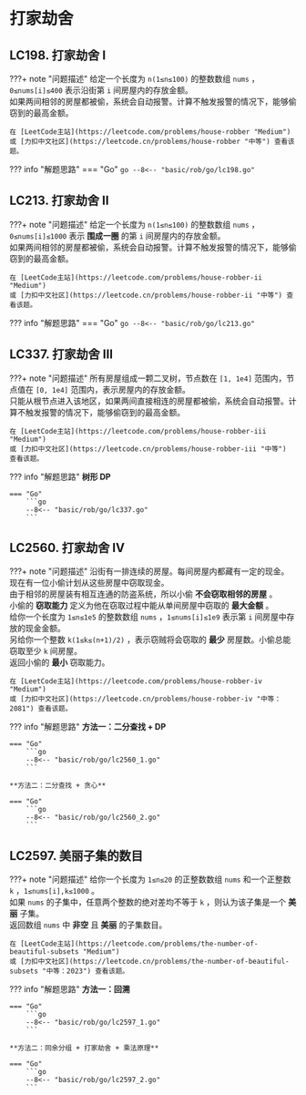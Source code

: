 # 打家劫舍

## LC198. 打家劫舍 I

???+ note "问题描述"
    给定一个长度为 `n(1≤n≤100)` 的整数数组 `nums` ，`0≤nums[i]≤400` 表示沿街第 `i` 间房屋内的存放金额。<br>
    如果两间相邻的房屋都被偷，系统会自动报警。计算不触发报警的情况下，能够偷窃到的最高金额。

    在 [LeetCode主站](https://leetcode.com/problems/house-robber "Medium")
    或 [力扣中文社区](https://leetcode.cn/problems/house-robber "中等") 查看该题。

??? info "解题思路"
    === "Go"
        ```go
        --8<-- "basic/rob/go/lc198.go"
        ```

## LC213. 打家劫舍 II

???+ note "问题描述"
    给定一个长度为 `n(1≤n≤100)` 的整数数组 `nums` ，`0≤nums[i]≤1000` 表示 **围成一圈** 的第 `i` 间房屋内的存放金额。<br>
    如果两间相邻的房屋都被偷，系统会自动报警。计算不触发报警的情况下，能够偷窃到的最高金额。

    在 [LeetCode主站](https://leetcode.com/problems/house-robber-ii "Medium")
    或 [力扣中文社区](https://leetcode.cn/problems/house-robber-ii "中等") 查看该题。

??? info "解题思路"
    === "Go"
        ```go
        --8<-- "basic/rob/go/lc213.go"
        ```

## LC337. 打家劫舍 III

???+ note "问题描述"
    所有房屋组成一颗二叉树，节点数在 `[1, 1e4]` 范围内，节点值在 `[0, 1e4]` 范围内，表示房屋内的存放金额。<br>
    只能从根节点进入该地区，如果两间直接相连的房屋都被偷，系统会自动报警。计算不触发报警的情况下，能够偷窃到的最高金额。

    在 [LeetCode主站](https://leetcode.com/problems/house-robber-iii "Medium")
    或 [力扣中文社区](https://leetcode.cn/problems/house-robber-iii "中等") 查看该题。

??? info "解题思路"
    **树形 DP**

    === "Go"
        ```go
        --8<-- "basic/rob/go/lc337.go"
        ```

## LC2560. 打家劫舍 IV

???+ note "问题描述"
    沿街有一排连续的房屋。每间房屋内都藏有一定的现金。现在有一位小偷计划从这些房屋中窃取现金。<br>
    由于相邻的房屋装有相互连通的防盗系统，所以小偷 **不会窃取相邻的房屋** 。<br>
    小偷的 **窃取能力** 定义为他在窃取过程中能从单间房屋中窃取的 **最大金额** 。<br>
    给你一个长度为 `1≤n≤1e5` 的整数数组 `nums` ，`1≤nums[i]≤1e9` 表示第 `i` 间房屋中存放的现金金额。<br>
    另给你一个整数 `k(1≤k≤(n+1)/2)` ，表示窃贼将会窃取的 **最少** 房屋数。小偷总能窃取至少 `k` 间房屋。<br>
    返回小偷的 **最小** 窃取能力。

    在 [LeetCode主站](https://leetcode.com/problems/house-robber-iv "Medium")
    或 [力扣中文社区](https://leetcode.cn/problems/house-robber-iv "中等：2081") 查看该题。

??? info "解题思路"
    **方法一：二分查找 + DP**

    === "Go"
        ```go
        --8<-- "basic/rob/go/lc2560_1.go"
        ```

    **方法二：二分查找 + 贪心**

    === "Go"
        ```go
        --8<-- "basic/rob/go/lc2560_2.go"
        ```

## LC2597. 美丽子集的数目

???+ note "问题描述"
    给你一个长度为 `1≤n≤20` 的正整数数组 `nums` 和一个正整数 `k` ，`1≤nums[i],k≤1000` 。<br>
    如果 `nums` 的子集中，任意两个整数的绝对差均不等于 `k` ，则认为该子集是一个 **美丽** 子集。<br>
    返回数组 `nums` 中 **非空** 且 **美丽** 的子集数目。

    在 [LeetCode主站](https://leetcode.com/problems/the-number-of-beautiful-subsets "Medium")
    或 [力扣中文社区](https://leetcode.cn/problems/the-number-of-beautiful-subsets "中等：2023") 查看该题。

??? info "解题思路"
    **方法一：回溯**

    === "Go"
        ```go
        --8<-- "basic/rob/go/lc2597_1.go"
        ```

    **方法二：同余分组 + 打家劫舍 + 乘法原理**

    === "Go"
        ```go
        --8<-- "basic/rob/go/lc2597_2.go"
        ```
